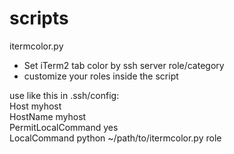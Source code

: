 scripts
=======

itermcolor.py  
- Set iTerm2 tab color by ssh server role/category
- customize your roles inside the script  
  
use like this in .ssh/config:  
Host myhost  
    HostName myhost  
    PermitLocalCommand yes  
    LocalCommand python ~/path/to/itermcolor.py role 
